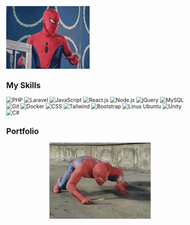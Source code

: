 <img src="images/6ppi.gif" />

## My Skills

![PHP](https://img.shields.io/badge/-PHP-%232c3e50?style=for-the-badge&logo=PHP)
![Laravel](https://img.shields.io/badge/-Laravel-%232c3e50?style=for-the-badge&logo=laravel)
![JavaScript](https://img.shields.io/badge/-JavaScript-%232c3e50?style=for-the-badge&logo=javascript)
![React.js](https://img.shields.io/badge/-React.js-%232c3e50?style=for-the-badge&logo=react)
![Node.js](https://img.shields.io/badge/-Node.js-%232c3e50?style=for-the-badge&logo=node-dot-js)
![jQuery](https://img.shields.io/badge/-jQuery-%232c3e50?style=for-the-badge&logo=jQuery)
![MySQL](https://img.shields.io/badge/-MySQL-%232c3e50?style=for-the-badge&logo=MySQL)
![Git](https://img.shields.io/badge/-Git-%232c3e50?style=for-the-badge&logo=git)
![Docker](https://img.shields.io/badge/-Docker-%232c3e50?style=for-the-badge&logo=docker)
![CSS](https://img.shields.io/badge/-CSS-%232c3e50?style=for-the-badge&logo=css3)
![Tailwind](https://img.shields.io/badge/-Tailwind-%232c3e50?style=for-the-badge&logo=tailwindcss)
![Bootstrap](https://img.shields.io/badge/-Bootstrap-%232c3e50?style=for-the-badge&logo=Bootstrap)
![Linux Ubuntu](https://img.shields.io/badge/Ubuntu-%232c3e50?style=for-the-badge&logo=ubuntu)
![Unity](https://img.shields.io/badge/Unity-%232c3e50?style=for-the-badge&logo=unity)
![C#](https://img.shields.io/badge/C%23-%232c3e50?style=for-the-badge&logo=c-sharp)

## Portfolio
<!-- [www.arifszn.com](https://www.arifszn.com) -->


<p align="center">
  <a href="" alt="link to portfolio" title="portfolio">
    <img src="images/70O.gif" />
  </a>
</p>
